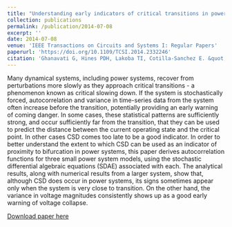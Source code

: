 ```yaml
---
title: "Understanding early indicators of critical transitions in power systems from autocorrelation functions"
collection: publications
permalink: /publication/2014-07-08
excerpt: ''
date: 2014-07-08
venue: 'IEEE Transactions on Circuits and Systems I: Regular Papers'
paperurl: 'https://doi.org/10.1109/TCSI.2014.2332246'
citation: 'Ghanavati G, Hines PDH, Lakoba TI, Cotilla-Sanchez E. &quot;Understanding early indicators of critical transitions in power systems from autocorrelation functions.&quot; <i>IEEE Transactions on Circuits and Systems I: Regular Papers</i>. 61(9):2747-2760 (2014)'
---
```


Many dynamical systems, including power systems, recover from perturbations more slowly as they approach critical transitions - a phenomenon known as critical slowing down. If the system is stochastically forced, autocorrelation and variance in time-series data from the system often increase before the transition, potentially providing an early warning of coming danger. In some cases, these statistical patterns are sufficiently strong, and occur sufficiently far from the transition, that they can be used to predict the distance between the current operating state and the critical point. In other cases CSD comes too late to be a good indicator. In order to better understand the extent to which CSD can be used as an indicator of proximity to bifurcation in power systems, this paper derives autocorrelation functions for three small power system models, using the stochastic differential algebraic equations (SDAE) associated with each. The analytical results, along with numerical results from a larger system, show that, although CSD does occur in power systems, its signs sometimes appear only when the system is very close to transition. On the other hand, the variance in voltage magnitudes consistently shows up as a good early warning of voltage collapse.

[Download paper here](https://doi.org/10.1109/TCSI.2014.2332246)
